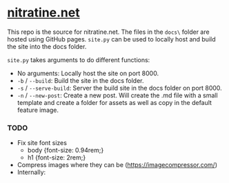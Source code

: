 # [nitratine.net](https://nitratine.net/)
This repo is the source for nitratine.net. The files in the `docs\` folder are hosted using GitHub pages. `site.py` can be used to locally host and build the site into the docs folder.

`site.py` takes arguments to do different functions:
 - No arguments: Locally host the site on port 8000. 
 - `-b` / `--build`: Build the site in the docs folder.
 - `-s` / `--serve-build`: Server the build site in the docs folder on port 8000.
 - `-n` / `--new-post`: Create a new post. Will create the .md file with a small template and create a folder for assets as well as copy in the default feature image.

### TODO
 - Fix site font sizes 
    - body {font-size: 0.94rem;}
    - h1 {font-size: 2rem;}
 - Compress images where they can be (https://imagecompressor.com/)
 - Internally: 

